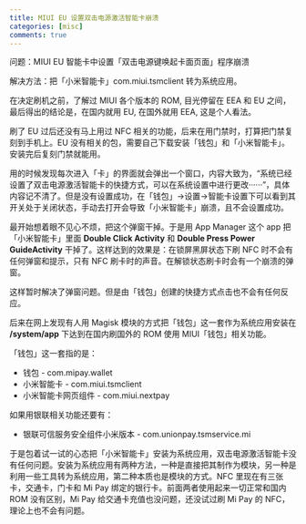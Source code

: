 ```yaml
---
title: MIUI EU 设置双击电源激活智能卡崩溃
categories: [misc]
comments: true
---
```


问题：MIUI EU 智能卡中设置「双击电源键唤起卡面页面」程序崩溃

解决方法：把「小米智能卡」com.miui.tsmclient 转为系统应用。

在决定刷机之前，了解过 MIUI 各个版本的 ROM, 目光停留在 EEA 和 EU 之间，最后得出的结论是，在国内就用 EU, 在国外就用 EEA, 这是个人看法。

刷了 EU 过后还没有马上用过 NFC 相关的功能，后来在用门禁时，打算把门禁复刻到手机上。EU 没有相关的包，需要自己下载安装「钱包」和「小米智能卡」。安装完后复刻门禁就能用。

用的时候发现每次进入「卡」的界面就会弹出一个窗口，内容大致为，“系统已经设置了双击电源激活智能卡的快捷方式，可以在系统设置中进行更改······”，具体内容记不清了。但是没有设置成功，在「钱包」->设置->智能卡设置下可以看到其开关处于关闭状态，手动去打开会导致「小米智能卡」崩溃，且不会设置成功。

最开始想着眼不见心不烦，把这个弹窗干掉。于是用 App Manager 这个 app 把「小米智能卡」里面 **Double Click Activity** 和 **Double Press Power GuideActivity** 干掉了。这样达到的效果是：在锁屏黑屏状态下刷 NFC 时不会有任何弹窗和提示，只有 NFC 刷卡时的声音。在解锁状态刷卡时会有一个崩溃的弹窗。

这样暂时解决了弹窗问题。但是由「钱包」创建的快捷方式点击也不会有任何反应。

后来在网上发现有人用 Magisk 模块的方式把「钱包」这一套作为系统应用安装在 **/system/app** 下达到在国内刷国外的 ROM 使用 MIUI「钱包」相关功能。

「钱包」这一套指的是：

- 钱包 - com.mipay.wallet
- 小米智能卡 - com.miui.tsmclient
- 小米智能卡网页组件 - com.miui.nextpay

如果用银联相关功能还要有：

- 银联可信服务安全组件小米版本 - com.unionpay.tsmservice.mi

于是包着试一试的心态把「小米智能卡」安装为系统应用，双击电源激活智能卡没有任何问题。安装为系统应用有两种方法，一种是直接把其制作为模块，另一种是利用一些工具转为系统应用，第二种本质也是模块的方式。NFC 里现在有三张卡，交通卡，门卡和 Mi Pay 绑定的银行卡。前面两者使用起来一切正常和国内 ROM 没有区别，Mi Pay 给交通卡充值也没问题，还没试过刷 Mi Pay 的 NFC，理论上也不会有问题。
